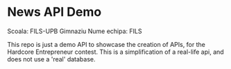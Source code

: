 # News API Demo

Scoala: FILS-UPB
Gimnaziu
Nume echipa: FILS


This repo is just a demo API to showcase the creation of APIs, for the Hardcore Entrepreneur contest. This is a simplification of a real-life api, and does not use a 'real' database.
